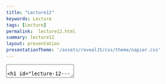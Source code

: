 ```yaml
---
title: "Lecture12"
keywords: Lecture
tags: [Lecture]
permalink:  lecture12.html
summary: lecture12
layout: presentation
presentationTheme: '/assets/revealJS/css/theme/napier.css' 
---
```

<section data-markdown data-separator="^\n---\n$" data-separator-vertical="^\n--\n$">
<textarea data-template>

# Lecture 12 - AI
### SET09121 - Games Engineering

<br><br>
Thomas Methven
<br>
(Original material by Kevin Chalmers and Sam Serrels)

School of Computing. Edinburgh Napier University


---

# Recommended Reading

- Artificial Intelligence for Games. Second Edition. Millington and Funge, 2009.
    - A good resource for anyone interested in game AI.

![image](assets/images/physics_book.jpg)<!-- .element width="30%" -->


---

# History of Game AI

What is Artificial Intelligence?
- AI is the study of the intelligence of machines, and the attempt to replicate human-like intelligence in a machine.
- This is a very wide area of study, incorporating not only technical implementations of intelligence, but also ethics and philosophy.


---

# Our View of Game AI

- From a games point of view, we will take a very simple outlook:
    - AI is any algorithm or code that controls the behaviour of one of our game entities.
- Therefore, our Pong example back at the start of the module had a form of AI.
- It was dumb, but it still behaved in a way that would allow it to be competitive.

---

# Academic AI vs...

- Academic AI can be (very roughly) broken down into two phases:
    - Symbolic AI (early days)
        - Set of knowledge and reasoning algorithms.
    - Nature-Inspired and Learning AI (modern era)
        - Inspired by models in nature and statistical inference.
        - Used in learning, neural networks, genetic algorithms, etc.

---

# ...vs Game AI

- Game AI is still rooted in the deterministic, classical, symbolic AI era.
    - Symbolic AI still used extensively in games.
        - Path finding, state machines, etc.
    - Modern techniques have been tried, but are rarely successful.
    - Modern techniques have seen more success in content creation.

---

# In the beginning...PacMan

- PacMan is recognised as one of the earliest examples of AI in games.
- PacMan AI relied on state machine behaviour.
    - We will look at state machines in a separate lecture.
- This was in 1979...
- ...game AI did not change much until the mid 1990s.

![image](assets/images/pacman.gif) <!-- .element width="30%" -->


---

# Timeline

- In the mid-1990s AI started to become a selling point.
 - **1994**: Beneath a Steel Sky mentions AI on the box.
 - **1997**: GoldenEye 007 introduces world sensing, allowing enemies to see allies and notice when they were killed.
 - **1998**: Thief: The Dark Project and Metal Gear Solid expanded the world sensing concept.
- Real-time strategy games also emerged in the 1990s.
 - **1994**: Warcraft used noticeable path finding techniques.
 - **1998**: Warhammer: Dark Omen has robust formation motion.
- Games also start emerging where AI is the main game mechanic.
 - **1997**: Creatures.
 - **2000**: The Sims.
 - **2001**: Black and White.


---

# AI Techniques for Games

- There are numerous usable AI techniques applicable for games.
    - Classical AI techniques -- common.
    - Newer academic techniques -- uncommon.
- Different techniques accomplish different aspects of behaviour.
    - Movement of entities.
    - Decision making for entities.
    - Strategic (planning) decisions.
    - Learning from player behaviour.
- We will only look at the first two in detail as they are the most common. Other modules look at learning and planning in a general AI context.



---

## Movement


---

# Movement and Steering Behaviours

- Steering behaviours.
    - An algorithm which determines how an entity should move.
    - Can be goal based:
        - Seek, flee.
    - Or can be more general:
        - Patrol, wander.
- Steering behaviours are an the base of most game AI.
    - It allows us to move entities in a certain manner.
- Steering behaviours can also be combined to create more complex behaviour.
    - Look into flocking behaviour to get an idea.
- We will look at steering behaviours next week.


---

# Path Finding

- Path finding is the discovery of the route between two points in a game world.
- Information from path finding can be fed into steering behaviours.
- Two core techniques:
    Waypoints: :   most common.
    Navigation mesh: :   becoming more popular (see image).
- Two common algorithms:
    - Dijkstra (slow but checks everything).
    - A* (fast).

![image](assets/images/waypoint-mesh.jpg)

---

## Decision Making


---

# Decision Making

- We are going to look at two types.
	- State Machines
	- Decision Tress

---

# State machines

- Similar to the idea of state modelling in UML.
- Character has a number of possible states.
    - e.g. attack, hide, run, etc.
- Character determines current state based on any number of conditions.
- Character will change state when a particular action occurs.
    - If patrolling and player is spotted then change state to attacking.

---

# Decision trees
    
- Similar to activity diagrams in UML.
- Used to control characters decision making process.
- Can also be used to control animation.
- Very simple AI technique to implement, but it can be very powerful.

---



# Other Decision Making Techniques

- Fuzzy logic
    - Logic design with grey (fuzzy) areas.
    - Fuzzy logic applies some randomness to decisions.
    - It tries to be more in line with how people think.
    - Not very popular in academia any more -- probability and statistics preferred.

![image](assets/images/fuzzy-logic.png) <!-- .element width="30%" -->


---

# Other Decision Making Techniques

- Behavioural trees
	- Chaining tasks and decisions together to form complicated behaviours.
- Markov systems
	- Similar to fuzzy logic but works with probability or priority of transitions.
- Goal-oriented behaviour
	- Character chooses an action based on its current goals.
- Rule-based systems
	- Database of "if" conditions to determine the behaviour to take.

---

# Strategy - World Data

- Modern game AI techniques rely on data from the game world.
    - We will see this more with Path Finding.
- Depending on the technique used, different types of data are required.
    - Movement may need to know about obstacles, jump points.
    - Knowledge of cover.
    - Knowledge of other characters in the game world.
    - etc.
- Most of the techniques requiring world data are referred to as strategic techniques.


---

# Strategy - Waypoint tactics.

- Areas of the map are marked for tactical significance.
    - For example cover positions, sniper positions, etc.
- The AI determines which waypoint to head for based on an algorithm.
- This allows strategic looking behaviour from the game characters.
- This technique is used extensively in FPS and similar games.
- Tactical path finding.
    - Takes consideration of the surroundings when determining how to move between waypoints.


---

# Strategy - Waypoint tactics.

<iframe width="1400" height="800" src="https://www.youtube.com/embed/0i7SMSdwbLI" frameborder="0" allow="accelerometer; autoplay; encrypted-media; gyroscope; picture-in-picture" allowfullscreen></iframe>


---

# Tactical Analysis

- Essentially a more complicated version of the previous idea.
- The map is marked up with values to help determine where characters should move to.
- An algorithm analyses the data to determine the action to take.
- For example:
    - Consider a RTS game.
    - There is a base located on the map.
    - The base area is given a high target value.
    - This makes the game AI try to control this base area.
- Adding dynamic data means that the AI will dynamically respond to the player's actions.


---

## Learning

---

# Neural Networks

- Neural networks are a popular nature inspired technique. 
- They are modelled on a simplified idea of the brain.
    - Neurons input a signal.
    - Output signal to other neurons.
- Can have learning developed over time.
- Academia and hobbyists see it as a method of believable learning.
- So far fallen short on game projects (see Creatures, Fable II).


![image](assets/images/neural-network.png) 


---

# Other Techniques

- Emergent behaviour.
    - Evolutionary algorithms.
        - AI is given a set of values (genes) to determine the likelihood of performing an action.
        - If the AI is successful the genes are used for breeding the next iteration.
    - Bio-inspired algorithms.
        - Ant colony optimisation.
        - Artificial immune systems.
- Depending on your programme you might study some of these:
    - Multi-agent systems.
    - Computational intelligence.
    - Emergent computing for optimisation.


---

# Issues With These Techniques

- The learning techniques often lack designer control
	- They are 'black boxes'
- This makes it hard to tune the AI agents in your systems
- So how do we guarantee that the AI make the game *better*?

---

# Goal of AI -- Realism

- One goal of game AI is to provide a challenge to the player and create a realistic, living world.
- Examples:
    - GTA IV
    - Assassin's Creed Origins
- Notice:
    - People walking around.
    - Reaction to environment effects (e.g. rain).
    - Enemies attacking in realistic looking manners.
    - etc.


---

# Goal of AI -- Realism

<iframe width="1400" height="800" src="https://www.youtube.com/embed/zaqBBD3QQ_I" frameborder="0" allow="accelerometer; autoplay; encrypted-media; gyroscope; picture-in-picture" allowfullscreen></iframe>


---

# Goal of AI -- Realism

<iframe width="1400" height="800" src="https://www.youtube.com/embed/LRUcpaIAKos" frameborder="0" allow="accelerometer; autoplay; encrypted-media; gyroscope; picture-in-picture" allowfullscreen></iframe>


---

## Bad AI


---

# Bad AI

<iframe width="1400" height="800" src="https://www.youtube.com/embed/WzYEZVI46Uw" frameborder="0" allow="accelerometer; autoplay; encrypted-media; gyroscope; picture-in-picture" allowfullscreen></iframe>


---

# Bad AI
<iframe width="1400" height="800" src="https://www.youtube.com/embed/bc5BwK3iNh0" frameborder="0" allow="accelerometer; autoplay; encrypted-media; gyroscope; picture-in-picture" allowfullscreen></iframe>


---

# Bad AI - Path finding problems
<iframe width="1400" height="800" src="https://www.youtube.com/embed/lw9G-8gL5o0" frameborder="0" allow="accelerometer; autoplay; encrypted-media; gyroscope; picture-in-picture" allowfullscreen></iframe>


---

# Bad AI

- When the game designer comes up with an idea, they have a vision of how the game will play.
- A game is meant to be a carefully crafted experience for the player.
- AI can and does bring unpredictability to the game.
    - The game designer might not want unpredictable behaviour.
- Developers may override the AI decisions for the sake of gameplay.


---

# Bad AI

- There are lots of examples of bad AI breaking immersion.
- Stupid NPCs getting stuck in corners or getting in your way.
- The design of the level needs to take account of the NPCs' ability to navigate it.
    - Hence you normally get large doorways and corridors.
- Unfortunately, the AI, NPCs, and levels are normally designed by different teams.
    - So it doesn't normally work first time.
    - At some point comprises have to be made.
- If the NPC is on the player's side you need to make sure it does not let them down.
    - Halo was notorious for this. Fallout 4 has problems also.

---

# 'Protect Natalya'

These words still make me grumpy...

![image](assets/images/GoldenEye-Natalya.png) 

---

# AI Doesn't Exist in a Vacuum

- Many examples of 'great AI' don't have very complicated AI...
- How effective the AI appears is down to more than just the algorithm
	- How well tagged is the level?
	- How is the level designed? (F.E.A.R. / Half-Life)
	- Do the mechnics support the AI? (Civ V)
	- How much does the player see?

---

# Cheating AI

- Many game AI systems cheat.
    - Pro Evolution Soccer
- Sometimes this is referred to as rubber band AI.
    - A term originally coined in racing games.
    - Opposition always appeared to keep up with you no matter how well you drove.
    - Opposition was considered to be on a rubber band attached to the player.


---

# Cheating AI

<iframe width="1400" height="800" src="https://www.youtube.com/embed/HIZmQ7F1EZg" frameborder="0" allow="accelerometer; autoplay; encrypted-media; gyroscope; picture-in-picture" allowfullscreen></iframe>


---

# Non-Cheating AI

- This can also happen in reverse!
- If your AI is too good, people will think it cheats.
	- This was the case in Farcry 1
	- Most Backgammon games get accused of this too
- This is partly why most FPS baddies shout what they are doing
	- (Although this is often also a lie, see F.E.A.R. 1)

---

# Summary

- We have looked at a very broad picture of what game AI is.
    - Essentially, use classical, deterministic techniques.
- We also introduced some techniques that are used in games.
	- Movement
	- Decision making
	- Strategy
	- Learning

---

# Remember...

- AI can sometimes not work how the player (or designer) wants.
    - Bad AI
    - Cheating AI
	- Unfun AI
- All these areas are worth considering depending on your game. Just think about the time you have and the experience you are aiming for.